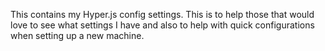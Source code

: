 This contains my Hyper.js config settings. This is to help those that would love to see what settings I have and also to help with quick configurations when setting up a new machine. 
